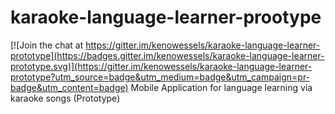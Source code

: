 # karaoke-language-learner-prootype

[![Join the chat at https://gitter.im/kenowessels/karaoke-language-learner-prototype](https://badges.gitter.im/kenowessels/karaoke-language-learner-prototype.svg)](https://gitter.im/kenowessels/karaoke-language-learner-prototype?utm_source=badge&utm_medium=badge&utm_campaign=pr-badge&utm_content=badge)
Mobile Application for language learning via karaoke songs (Prototype)

